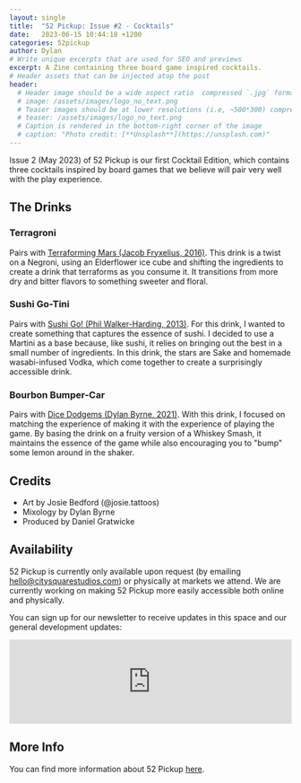 ```yaml
---
layout: single
title:  "52 Pickup: Issue #2 - Cocktails"
date:   2023-06-15 10:44:18 +1200
categories: 52pickup
author: Dylan
# Write unique excerpts that are used for SEO and previews
excerpt: A Zine containing three board game inspired cocktails.
# Header assets that can be injected atop the post
header:
  # Header image should be a wide aspect ratio  compressed `.jpg` format
  # image: /assets/images/logo_no_text.png
  # Teaser images should be at lower resolutions (i.e, ~500*300) compressed `.jpg` format
  # teaser: /assets/images/logo_no_text.png
  # Caption is rendered in the bottom-right corner of the image
  # caption: "Photo credit: [**Unsplash**](https://unsplash.com)"
---
```


Issue 2 (May 2023) of 52 Pickup is our first Cocktail Edition, which contains three cocktails inspired by board games that we believe will pair very well with the play experience.

## The Drinks

### Terragroni
Pairs with [Terraforming Mars (Jacob Fryxelius, 2016)](https://boardgamegeek.com/boardgame/167791/terraforming-mars).
This drink is a twist on a Negroni, using an Elderflower ice cube and shifting the ingredients to create a drink that terraforms as you consume it. It transitions from more dry and bitter flavors to something sweeter and floral.

### Sushi Go-Tini
Pairs with [Sushi Go! (Phil Walker-Harding, 2013)](https://boardgamegeek.com/boardgame/133473/sushi-go).
For this drink, I wanted to create something that captures the essence of sushi. I decided to use a Martini as a base because, like sushi, it relies on bringing out the best in a small number of ingredients. In this drink, the stars are Sake and homemade wasabi-infused Vodka, which come together to create a surprisingly accessible drink.

### Bourbon Bumper-Car
Pairs with [Dice Dodgems (Dylan Byrne, 2021)](https://boardgamegeek.com/boardgame/331051/dice-dodgems).
With this drink, I focused on matching the experience of making it with the experience of playing the game. By basing the drink on a fruity version of a Whiskey Smash, it maintains the essence of the game while also encouraging you to "bump" some lemon around in the shaker.

## Credits
- Art by Josie Bedford (@josie.tattoos)
- Mixology by Dylan Byrne
- Produced by Daniel Gratwicke

## Availability
52 Pickup is currently only available upon request (by emailing [hello@citysquarestudios.com](mailto:hello@citysquarestudios.com)) or physically at markets we attend. We are currently working on making 52 Pickup more easily accessible both online and physically.

You can sign up for our newsletter to receive updates in this space and our general development updates:

<iframe
    scrolling="no"
    style="width:100%!important;height:150px;border:0px #ccc solid !important"
    src="https://buttondown.email/CitySquareStudios?as_embed=true"
></iframe>

## More Info
You can find more information about 52 Pickup [here](https://blog.citysquarestudios.com/52pickup/2023/05/03/52pickup-post.html).
